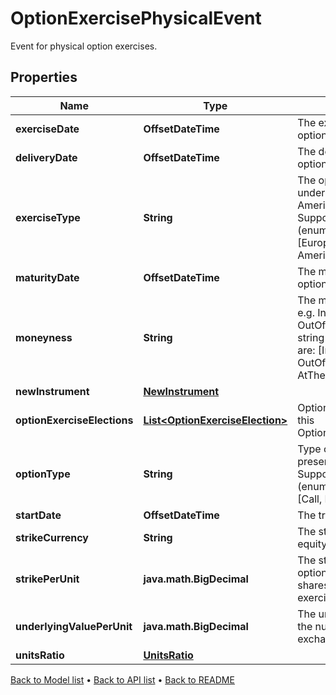 

# OptionExercisePhysicalEvent

Event for physical option exercises.

## Properties

| Name | Type | Description | Notes |
|------------ | ------------- | ------------- | -------------|
|**exerciseDate** | **OffsetDateTime** | The exercise date of the option. |  [optional] |
|**deliveryDate** | **OffsetDateTime** | The delivery date of the option. |  [optional] |
|**exerciseType** | **String** | The optionality type of the underlying option e.g. American, European.    Supported string (enumeration) values are: [European, Bermudan, American]. |  |
|**maturityDate** | **OffsetDateTime** | The maturity date of the option. |  |
|**moneyness** | **String** | The moneyness of the option e.g. InTheMoney, OutOfTheMoney.    Supported string (enumeration) values are: [InTheMoney, OutOfTheMoney, AtTheMoney]. |  [optional] |
|**newInstrument** | [**NewInstrument**](NewInstrument.md) |  |  |
|**optionExerciseElections** | [**List&lt;OptionExerciseElection&gt;**](OptionExerciseElection.md) | Option exercise election for this OptionExercisePhysicalEvent. |  [optional] |
|**optionType** | **String** | Type of optionality that is present e.g. call, put.    Supported string (enumeration) values are: [Call, Put]. |  |
|**startDate** | **OffsetDateTime** | The trade date of the option. |  |
|**strikeCurrency** | **String** | The strike currency of the equity option. |  |
|**strikePerUnit** | **java.math.BigDecimal** | The strike of the equity option times the number of shares to exchange if exercised. |  |
|**underlyingValuePerUnit** | **java.math.BigDecimal** | The underlying price times the number of shares to exchange if exercised. |  [optional] |
|**unitsRatio** | [**UnitsRatio**](UnitsRatio.md) |  |  |



[Back to Model list](../README.md#documentation-for-models) &#8226; [Back to API list](../README.md#documentation-for-api-endpoints) &#8226; [Back to README](../README.md)


